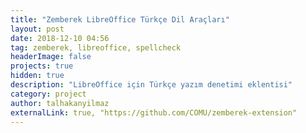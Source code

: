 ```yaml
---
title: "Zemberek LibreOffice Türkçe Dil Araçları"
layout: post
date: 2018-12-10 04:56
tag: zemberek, libreoffice, spellcheck
headerImage: false
projects: true
hidden: true
description: "LibreOffice için Türkçe yazım denetimi eklentisi"
category: project
author: talhakanyilmaz
externalLink: true, "https://github.com/COMU/zemberek-extension"
---
```

